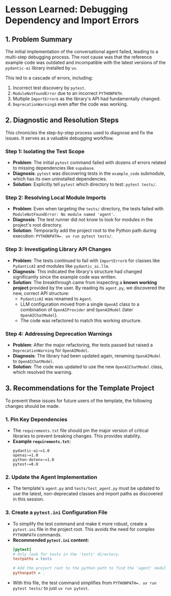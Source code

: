# Lesson Learned: Debugging Dependency and Import Errors

## 1. Problem Summary

The initial implementation of the conversational agent failed, leading to a multi-step debugging process. The root cause was that the reference example code was outdated and incompatible with the latest versions of the `pydantic-ai` library installed by `uv`.

This led to a cascade of errors, including:
1.  Incorrect test discovery by `pytest`.
2.  `ModuleNotFoundError` due to an incorrect `PYTHONPATH`.
3.  Multiple `ImportError`s as the library's API had fundamentally changed.
4.  `DeprecationWarning`s even after the code was working.

## 2. Diagnostic and Resolution Steps

This chronicles the step-by-step process used to diagnose and fix the issues. It serves as a valuable debugging workflow.

### Step 1: Isolating the Test Scope
- **Problem**: The initial `pytest` command failed with dozens of errors related to missing dependencies like `supabase`.
- **Diagnosis**: `pytest` was discovering tests in the `example_code` submodule, which has its own uninstalled dependencies.
- **Solution**: Explicitly tell `pytest` which directory to test: `pytest tests/`.

### Step 2: Resolving Local Module Imports
- **Problem**: Even when targeting the `tests/` directory, the tests failed with `ModuleNotFoundError: No module named 'agent'`.
- **Diagnosis**: The test runner did not know to look for modules in the project's root directory.
- **Solution**: Temporarily add the project root to the Python path during execution: `PYTHONPATH=. uv run pytest tests/`.

### Step 3: Investigating Library API Changes
- **Problem**: The tests continued to fail with `ImportError`s for classes like `PydanticAI` and modules like `pydantic_ai.llm`.
- **Diagnosis**: This indicated the library's structure had changed significantly since the example code was written.
- **Solution**: The breakthrough came from inspecting a **known working project** provided by the user. By reading its `agent.py`, we discovered the new, correct API structure:
    - `PydanticAI` was renamed to `Agent`.
    - LLM configuration moved from a single `OpenAI` class to a combination of `OpenAIProvider` and `OpenAIModel` (later `OpenAIChatModel`).
    - The code was refactored to match this working structure.

### Step 4: Addressing Deprecation Warnings
- **Problem**: After the major refactoring, the tests passed but raised a `DeprecationWarning` for `OpenAIModel`.
- **Diagnosis**: The library had been updated again, renaming `OpenAIModel` to `OpenAIChatModel`.
- **Solution**: The code was updated to use the new `OpenAIChatModel` class, which resolved the warning.

## 3. Recommendations for the Template Project

To prevent these issues for future users of the template, the following changes should be made.

### 1. Pin Key Dependencies
- The `requirements.txt` file should pin the major version of critical libraries to prevent breaking changes. This provides stability.
- **Example `requirements.txt`:**
  ```
  pydantic-ai~=1.0
  openai~=1.0
  python-dotenv~=1.0
  pytest~=8.0
  ```

### 2. Update the Agent Implementation
- The template's `agent.py` and `tests/test_agent.py` must be updated to use the latest, non-deprecated classes and import paths as discovered in this session.

### 3. Create a `pytest.ini` Configuration File
- To simplify the test command and make it more robust, create a `pytest.ini` file in the project root. This avoids the need for complex `PYTHONPATH` commands.
- **Recommended `pytest.ini` content:**
  ```ini
  [pytest]
  # Only look for tests in the 'tests' directory.
  testpaths = tests
  
  # Add the project root to the python path to find the 'agent' module.
  pythonpath = .
  ```
- With this file, the test command simplifies from `PYTHONPATH=. uv run pytest tests/` to just `uv run pytest`.
